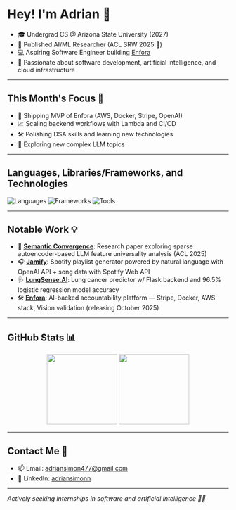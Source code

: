 # Hey! I'm Adrian 👋

- 🎓 Undergrad CS @ Arizona State University (2027)
- 🧠 Published AI/ML Researcher (ACL SRW 2025 🎉)
- 💻 Aspiring Software Engineer building [Enfora](https://enfora.app)
- 🧪 Passionate about software development, artificial intelligence, and cloud infrastructure

---

## This Month's Focus 📌

- 🚀 Shipping MVP of Enfora (AWS, Docker, Stripe, OpenAI)
- 📈 Scaling backend workflows with Lambda and CI/CD
- 🛠️ Polishing DSA skills and learning new technologies
- 🧬 Exploring new complex LLM topics

---

## Languages, Libraries/Frameworks, and Technologies

<img src="https://skillicons.dev/icons?i=python,java,cpp,js,html,css" alt="Languages"/>

<img src="https://skillicons.dev/icons?i=react,flask,express,pytorch,tensorflow,sklearn" alt="Frameworks"/>

<img src="https://skillicons.dev/icons?i=aws,git,docker,heroku,nodejs,github,vscode,postman" alt="Tools"/>

---

## Notable Work 💡

- 🧠 [**Semantic Convergence**](https://www.arxiv.org/pdf/2507.22918): Research paper exploring sparse autoencoder-based LLM feature universality analysis (ACL 2025)
- 🎧 [**Jamify**](https://github.com/adriansimonn/Jamify): Spotify playlist generator powered by natural language with OpenAI API + song data with Spotify Web API
- 🩺 [**LungSense.AI**](https://github.com/adriansimonn/LungSenseAI): Lung cancer predictor w/ Flask backend and 96.5% logistic regression model accuracy
- 🛠 [**Enfora**](https://enfora.app): AI-backed accountability platform — Stripe, Docker, AWS stack, Vision validation (releasing October 2025)

---

## GitHub Stats 📊

<p align="center">
  <img src="https://github-readme-stats.vercel.app/api?username=adriansimonn&show_icons=true&theme=radical" height="160"/>
  <img src="https://github-readme-stats.vercel.app/api/top-langs/?username=adriansimonn&layout=compact&theme=radical" height="160"/>
</p>

---

## Contact Me 📲

- 📫 Email: [adriansimon477@gmail.com](mailto:adriansimon477@gmail.com)  
- 🔗 LinkedIn: [adriansimonn](https://www.linkedin.com/in/adriansimonn/)  

---

_Actively seeking internships in software and artificial intelligence 🧠🚀_
